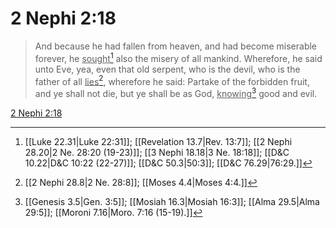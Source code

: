 # 2 Nephi 2:18

> And because he had fallen from heaven, and had become miserable forever, he <u>sought</u>[^a] also the misery of all mankind. Wherefore, he said unto Eve, yea, even that old serpent, who is the devil, who is the father of all <u>lies</u>[^b], wherefore he said: Partake of the forbidden fruit, and ye shall not die, but ye shall be as God, <u>knowing</u>[^c] good and evil.

[2 Nephi 2:18](https://www.churchofjesuschrist.org/study/scriptures/bofm/2-ne/2?lang=eng&id=p18#p18)


[^a]: [[Luke 22.31|Luke 22:31]]; [[Revelation 13.7|Rev. 13:7]]; [[2 Nephi 28.20|2 Ne. 28:20 (19-23)]]; [[3 Nephi 18.18|3 Ne. 18:18]]; [[D&C 10.22|D&C 10:22 (22-27)]]; [[D&C 50.3|50:3]]; [[D&C 76.29|76:29.]]
[^b]: [[2 Nephi 28.8|2 Ne. 28:8]]; [[Moses 4.4|Moses 4:4.]]
[^c]: [[Genesis 3.5|Gen. 3:5]]; [[Mosiah 16.3|Mosiah 16:3]]; [[Alma 29.5|Alma 29:5]]; [[Moroni 7.16|Moro. 7:16 (15-19).]]
